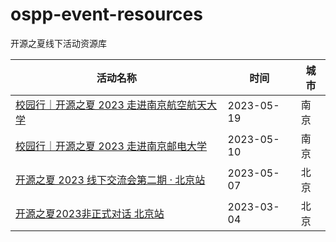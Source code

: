 # ospp-event-resources
开源之夏线下活动资源库

| 活动名称 | 时间 | 城市 |
|---|---|---|
| [校园行｜开源之夏 2023 走进南京航空航天大学](https://mp.weixin.qq.com/s/thbNrmGYlXDh9w7eAgALzA) | 2023-05-19 | 南京 |
| [校园行｜开源之夏 2023 走进南京邮电大学](https://mp.weixin.qq.com/s/XuwxduQxFFAIlo8DmJ6sKw) | 2023-05-10 | 南京 |
| [开源之夏 2023 线下交流会第二期 · 北京站](https://mp.weixin.qq.com/s/SUkk1NNojLrjURmrcrvtWQ) | 2023-05-07 | 北京 |
| [开源之夏2023非正式对话 北京站](https://mp.weixin.qq.com/s/HdyfbyiWkkXlFXuceKX9YA) | 2023-03-04 | 北京 |
